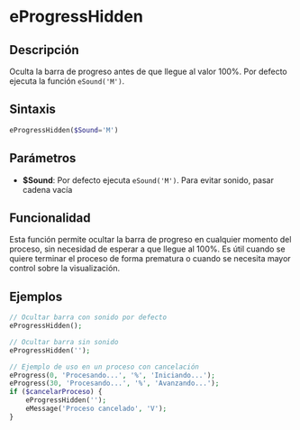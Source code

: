 # eProgressHidden

## Descripción
Oculta la barra de progreso antes de que llegue al valor 100%. Por defecto ejecuta la función `eSound('M')`.

## Sintaxis
```php
eProgressHidden($Sound='M')
```

## Parámetros
- **$Sound**: Por defecto ejecuta `eSound('M')`. Para evitar sonido, pasar cadena vacía

## Funcionalidad
Esta función permite ocultar la barra de progreso en cualquier momento del proceso, sin necesidad de esperar a que llegue al 100%. Es útil cuando se quiere terminar el proceso de forma prematura o cuando se necesita mayor control sobre la visualización.

## Ejemplos
```php
// Ocultar barra con sonido por defecto
eProgressHidden();

// Ocultar barra sin sonido
eProgressHidden('');

// Ejemplo de uso en un proceso con cancelación
eProgress(0, 'Procesando...', '%', 'Iniciando...');
eProgress(30, 'Procesando...', '%', 'Avanzando...');
if ($cancelarProceso) {
    eProgressHidden('');
    eMessage('Proceso cancelado', 'V');
}
```